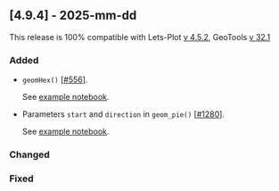 ## [4.9.4] - 2025-mm-dd

This release is 100% compatible with Lets-Plot [v 4.5.2](https://github.com/JetBrains/lets-plot/releases/tag/v4.5.2),
GeoTools [v 32.1](https://github.com/geotools/geotools/releases/tag/32.0)

### Added

- `geomHex()` [[#556](https://github.com/JetBrains/lets-plot/issues/556)].

  See [example notebook](https://nbviewer.org/github/JetBrains/lets-plot-kotlin/blob/master/docs/examples/jupyter-notebooks/f-4.10.0/geom_hex.ipynb).

- Parameters `start` and `direction` in `geom_pie()` [[#1280](https://github.com/JetBrains/lets-plot/issues/1280)].  

  See [example notebook](https://nbviewer.org/github/JetBrains/lets-plot-kotlin/blob/master/docs/examples/jupyter-notebooks/f-4.10.0/geom_pie_params.ipynb).

### Changed


### Fixed
